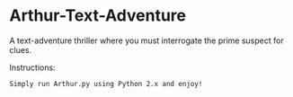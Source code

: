 # Arthur-Text-Adventure
A text-adventure thriller where you must interrogate the prime suspect for clues.

Instructions:
    
    Simply run Arthur.py using Python 2.x and enjoy!
